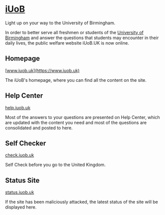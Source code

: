 # [iUoB](https://www.iuob.uk)

Light up on your way to the University of Birmingham.

In order to better serve all freshmen or students of the [University of Birmingham](https://www.birmingham.ac.uk) and answer the questions that students may encounter in their daily lives, the public welfare website iUoB.UK is now online.


## Homepage

[www.iuob.uk](https://www.iuob.uk)

The iUoB's homepage, where you can find all the content on the site.


## Help Center

[help.iuob.uk](https://help.iuob.uk)

Most of the answers to your questions are presented on Help Center, which are updated with the content you need and most of the questions are consolidated and posted to here.


## Self Checker

[check.iuob.uk](https://check.iuob.uk)

Self Check before you go to the United Kingdom.


## Status Site

[status.iuob.uk](https://status.iuob.uk)

If the site has been maliciously attacked, the latest status of the site will be displayed here.
